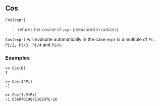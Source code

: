 ## Cos

```
Cos(expr)
```

> returns the cosine of `expr` (measured in radians).
 
`Cos(expr)` will evaluate automatically in the case `expr` is a multiple of `Pi, Pi/2, Pi/3, Pi/4` and `Pi/6`.

### Examples
```
>> Cos(0)
1

>> Cos(3*Pi)
-1    
 
>> Cos(1.5*Pi)   
-1.8369701987210297E-16  
```
 
